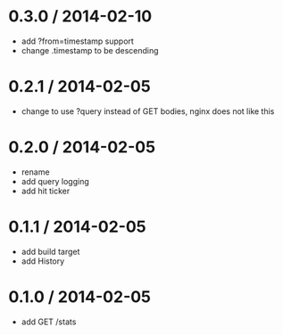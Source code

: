 
0.3.0 / 2014-02-10
==================

 * add ?from=timestamp support
 * change .timestamp to be descending

0.2.1 / 2014-02-05
==================

 * change to use ?query instead of GET bodies, nginx does not like this

0.2.0 / 2014-02-05
==================

 * rename
 * add query logging
 * add hit ticker

0.1.1 / 2014-02-05
==================

 * add build target
 * add History

0.1.0 / 2014-02-05
==================

 * add GET /stats
